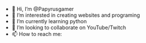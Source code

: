 - 👋 Hi, I’m @Papyrusgamer
- 👀 I’m interested in creating websites and programing
- 🌱 I’m currently learning python
- 💞️ I’m looking to collaborate on YouTube/Twitch
- 📫 How to reach me:
